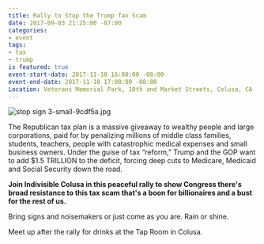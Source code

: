 ```yaml
---
title: Rally to Stop the Trump Tax Scam
date: 2017-09-03 21:25:00 -07:00
categories:
- event
tags:
- tax
- trump
is featured: true
event-start-date: 2017-11-10 16:00:00 -08:00
event-end-date: 2017-11-10 17:00:00 -08:00
Location: Veterans Memorial Park, 10th and Market Streets, Colusa, CA
---
```


![stop sign 3-small-9cdf5a.jpg](/uploads/stop%20sign%203-small-9cdf5a.jpg)

The Republican tax plan is a massive giveaway to wealthy people and large corporations, paid for by penalizing millions of middle class families, students, teachers, people with catastrophic medical expenses and small business owners. Under the guise of tax “reform,” Trump and the GOP want to add $1.5 TRILLION to the deficit, forcing deep cuts to Medicare, Medicaid and Social Security down the road. 

**Join Indivisible Colusa in this peaceful rally to show Congress there's broad resistance to this tax scam that's a boon for billionaires and a bust for the rest of us.** 

Bring signs and noisemakers or just come as you are. Rain or shine. 

Meet up after the rally for drinks at the Tap Room in Colusa. 